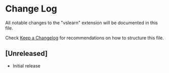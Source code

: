 # Change Log

All notable changes to the "vslearn" extension will be documented in this file.

Check [Keep a Changelog](http://keepachangelog.com/) for recommendations on how to structure this file.

## [Unreleased]

- Initial release